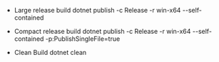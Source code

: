 
- Large release build
dotnet publish -c Release -r win-x64 --self-contained

- Compact release build
dotnet publish -c Release -r win-x64 --self-contained -p:PublishSingleFile=true

- Clean  Build
dotnet clean